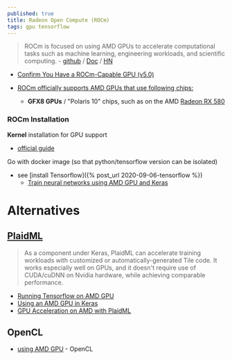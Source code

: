 ```yaml
---
published: true
title: Radeon Open Compute (ROCm)
tags: gpu tensorflow
---
```

> ROCm is focused on using AMD GPUs to accelerate computational tasks such as machine learning, engineering workloads, and scientific computing. - [github](https://github.com/RadeonOpenCompute/ROCm) / [Doc](https://rocmdocs.amd.com/en/latest/index.html) / [HN](https://news.ycombinator.com/item?id=21855367)

- [Confirm You Have a ROCm-Capable GPU (v5.0)](https://docs.amd.com/bundle/ROCm_Installation_Guidev5.0/page/Prerequisite_Actions.html)

- [ROCm officially supports AMD GPUs that use following chips:](https://community.amd.com/t5/knowledge-base/amd-rocm-hardware-and-software-support-document/ta-p/489937) 
	- **GFX8 GPUs** /  "Polaris 10" chips, such as on the AMD [Radeon RX 580](https://www.amazon.fr/s?k=rx580&__mk_fr_FR=%C3%85M%C3%85%C5%BD%C3%95%C3%91&ref=nb_sb_noss_1)

### ROCm Installation
**Kernel** installation for GPU support
- [official guide](https://rocmdocs.amd.com/en/latest/Installation_Guide/Installation-Guide.html)

Go with docker image (so that python/tensorflow version can be isolated)
- see [install Tensorflow]({% post_url 2020-09-06-tensorflow %})
	- [Train neural networks using AMD GPU and Keras](https://towardsdatascience.com/train-neural-networks-using-amd-gpus-and-keras-37189c453878)

# Alternatives
## [PlaidML](https://github.com/plaidml/plaidml)
> As a component under Keras, PlaidML can accelerate training workloads with customized or automatically-generated Tile code. It works especially well on GPUs, and it doesn't require use of CUDA/cuDNN on Nvidia hardware, while achieving comparable performance.

- [Running Tensorflow on AMD GPU](https://rustyonrampage.github.io/deep-learning/2018/10/18/tensorfow-amd.html)
- [Using an AMD GPU in Keras](https://www.petelawson.com/post/using-an-amd-gpu-in-keras/)
- [GPU Acceleration on AMD with PlaidML](https://xlog.x-hub.io/gpu-acceleration-on-amd-with-plaidml-for-training-and-using-keras-models/)

## OpenCL
- [using AMD GPU](https://mc.ai/train-neural-networks-using-amd-gpus-and-keras/) - OpenCL
